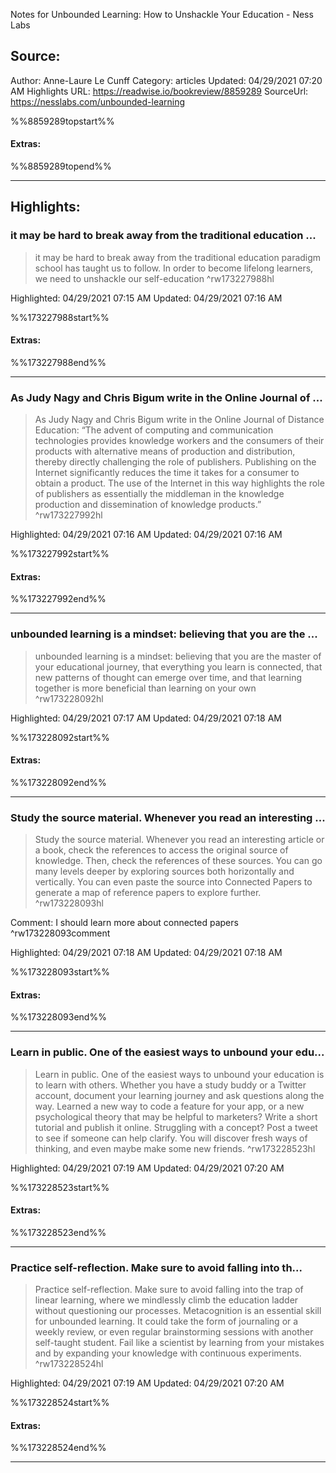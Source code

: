 Notes for Unbounded Learning: How to Unshackle Your Education - Ness Labs

## Source:
Author: Anne-Laure Le Cunff
Category: articles
Updated: 04/29/2021 07:20 AM
Highlights URL: https://readwise.io/bookreview/8859289
SourceUrl: https://nesslabs.com/unbounded-learning

%%8859289topstart%%
#### Extras:

%%8859289topend%%
 
-----
 ## Highlights:

### it may be hard to break away from the traditional education ...
>it may be hard to break away from the traditional education paradigm school has taught us to follow. In order to become lifelong learners, we need to unshackle our self-education ^rw173227988hl


Highlighted: 04/29/2021 07:15 AM
Updated: 04/29/2021 07:16 AM

%%173227988start%%
#### Extras:

%%173227988end%%

------

### As Judy Nagy and Chris Bigum write in the Online Journal of ...
>As Judy Nagy and Chris Bigum write in the Online Journal of Distance Education: “The advent of computing and communication technologies provides knowledge workers and the consumers of their products with alternative means of production and distribution, thereby directly challenging the role of publishers. Publishing on the Internet significantly reduces the time it takes for a consumer to obtain a product. The use of the Internet in this way highlights the role of publishers as essentially the middleman in the knowledge production and dissemination of knowledge products.” ^rw173227992hl


Highlighted: 04/29/2021 07:16 AM
Updated: 04/29/2021 07:16 AM

%%173227992start%%
#### Extras:

%%173227992end%%

------

### unbounded learning is a mindset: believing that you are the ...
>unbounded learning is a mindset: believing that you are the master of your educational journey, that everything you learn is connected, that new patterns of thought can emerge over time, and that learning together is more beneficial than learning on your own ^rw173228092hl


Highlighted: 04/29/2021 07:17 AM
Updated: 04/29/2021 07:18 AM

%%173228092start%%
#### Extras:

%%173228092end%%

------

### Study the source material. Whenever you read an interesting ...
>Study the source material. Whenever you read an interesting article or a book, check the references to access the original source of knowledge. Then, check the references of these sources. You can go many levels deeper by exploring sources both horizontally and vertically. You can even paste the source into Connected Papers to generate a map of reference papers to explore further. ^rw173228093hl

Comment: I should learn more about connected papers ^rw173228093comment

Highlighted: 04/29/2021 07:18 AM
Updated: 04/29/2021 07:18 AM

%%173228093start%%
#### Extras:

%%173228093end%%

------

### Learn in public. One of the easiest ways to unbound your edu...
>Learn in public. One of the easiest ways to unbound your education is to learn with others. Whether you have a study buddy or a Twitter account, document your learning journey and ask questions along the way. Learned a new way to code a feature for your app, or a new psychological theory that may be helpful to marketers? Write a short tutorial and publish it online. Struggling with a concept? Post a tweet to see if someone can help clarify. You will discover fresh ways of thinking, and even maybe make some new friends. ^rw173228523hl


Highlighted: 04/29/2021 07:19 AM
Updated: 04/29/2021 07:20 AM

%%173228523start%%
#### Extras:

%%173228523end%%



------

### Practice self-reflection. Make sure to avoid falling into th...
>Practice self-reflection. Make sure to avoid falling into the trap of linear learning, where we mindlessly climb the education ladder without questioning our processes. Metacognition is an essential skill for unbounded learning. It could take the form of journaling or a weekly review, or even regular brainstorming sessions with another self-taught student. Fail like a scientist by learning from your mistakes and by expanding your knowledge with continuous experiments. ^rw173228524hl


Highlighted: 04/29/2021 07:19 AM
Updated: 04/29/2021 07:20 AM

%%173228524start%%
#### Extras:

%%173228524end%%



------

